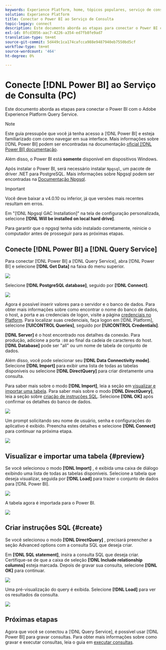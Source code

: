 ```yaml
---
keywords: Experience Platform, home, tópicos populares, serviço de consulta, serviço de consulta, Power BI, power bi, conectar ao serviço de consulta;
solution: Experience Platform
title: Conectar o Power BI ao Serviço de Consulta
topic-legacy: connect
description: Este documento aborda as etapas para conectar o Power BI com o Adobe Experience Platform Query Service.
exl-id: 8fcd3056-aac7-4226-a354-ed7fb8fe9ad7
translation-type: tm+mt
source-git-commit: 5d449c1ca174cafcca988e9487940eb7550bd5cf
workflow-type: tm+mt
source-wordcount: '464'
ht-degree: 0%

---
```


# Conecte [!DNL Power BI] ao Serviço de Consulta (PC)

Este documento aborda as etapas para conectar o Power BI com o Adobe Experience Platform Query Service.

>[!NOTE]
>
> Este guia pressupõe que você já tenha acesso a [!DNL Power BI] e esteja familiarizado com como navegar em sua interface. Mais informações sobre [!DNL Power BI] podem ser encontradas na documentação [oficial [!DNL Power BI] documentação](https://docs.looker.com/).
>
> Além disso, o Power BI está **somente** disponível em dispositivos Windows.

Após instalar o Power BI, será necessário instalar `Npgsql`, um pacote de driver .NET para PostgreSQL. Mais informações sobre Npgsql podem ser encontradas na [Documentação Npgsql](https://www.npgsql.org/doc/index.html).

>[!IMPORTANT]
>
>Você deve baixar a v4.0.10 ou inferior, já que versões mais recentes resultam em erros.

Em &quot;[!DNL Npgsql GAC Installation]&quot; na tela de configuração personalizada, selecione **[!DNL Will be installed on local hard drive]**.

Para garantir que o npgsql tenha sido instalado corretamente, reinicie o computador antes de prosseguir para as próximas etapas.

## Conecte [!DNL Power BI] a [!DNL Query Service]

Para conectar [!DNL Power BI] a [!DNL Query Service], abra [!DNL Power BI] e selecione **[!DNL Get Data]** na faixa do menu superior.

![](../images/clients/power-bi/open-power-bi.png)

Selecione **[!DNL PostgreSQL database]**, seguido por **[!DNL Connect]**.

![](../images/clients/power-bi/get-data.png)

Agora é possível inserir valores para o servidor e o banco de dados. Para obter mais informações sobre como encontrar o nome do banco de dados, o host, a porta e as credenciais de logon, visite a página [credenciais no Platform](https://platform.adobe.com/query/configuration). Para localizar suas credenciais, faça logon em [!DNL Platform], selecione **[!UICONTROL Queries]**, seguido por **[!UICONTROL Credentials]**.

**[!DNL Server]** é o host encontrado nos detalhes da conexão. Para produção, adicione a porta `:80` ao final da cadeia de caracteres do host. **[!DNL Database]** pode ser &quot;all&quot; ou um nome de tabela de conjunto de dados.

Além disso, você pode selecionar seu **[!DNL Data Connectivity mode]**. Selecione **[!DNL Import]** para exibir uma lista de todas as tabelas disponíveis ou selecione **[!DNL DirectQuery]** para criar diretamente uma consulta.

Para saber mais sobre o modo **[!DNL Import]**, leia a seção em [visualizar e importar uma tabela](#preview). Para saber mais sobre o modo **[!DNL DirectQuery]**, leia a seção sobre [criação de instruções SQL](#create). Selecione **[!DNL OK]** após confirmar os detalhes do banco de dados.

![](../images/clients/power-bi/connectivity-mode.png)

Um prompt solicitando seu nome de usuário, senha e configurações do aplicativo é exibido. Preencha estes detalhes e selecione **[!DNL Connect]** para continuar na próxima etapa.

![](../images/clients/power-bi/import-mode.png)

## Visualizar e importar uma tabela {#preview}

Se você selecionou o modo **[!DNL Import]** , é exibida uma caixa de diálogo exibindo uma lista de todas as tabelas disponíveis. Selecione a tabela que deseja visualizar, seguida por **[!DNL Load]** para trazer o conjunto de dados para [!DNL Power BI].

![](../images/clients/power-bi/preview-table.png)

A tabela agora é importada para o Power BI.

![](../images/clients/power-bi/import-table.png)

## Criar instruções SQL {#create}

Se você selecionou o modo **[!DNL DirectQuery]** , precisará preencher a seção Advanced options com a consulta SQL que deseja criar.

Em **[!DNL SQL statement]**, insira a consulta SQL que deseja criar. Certifique-se de que a caixa de seleção **[!DNL Include relationship columns]** esteja marcada. Depois de gravar sua consulta, selecione **[!DNL OK]** para continuar.

![](../images/clients/power-bi/direct-query-mode.png)

Uma pré-visualização do query é exibida. Selecione **[!DNL Load]** para ver os resultados da consulta.

![](../images/clients/power-bi/preview-direct-query.png)

## Próximas etapas

Agora que você se conectou a [!DNL Query Service], é possível usar [!DNL Power BI] para gravar consultas. Para obter mais informações sobre como gravar e executar consultas, leia o guia em [executar consultas](../best-practices/writing-queries.md).
